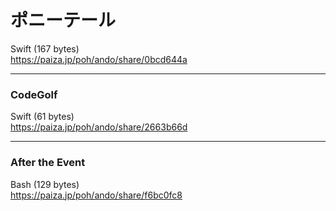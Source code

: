 ポニーテール
============
  
  
Swift (167 bytes)  
https://paiza.jp/poh/ando/share/0bcd644a  
  
  
----  
### CodeGolf  
  
Swift (61 bytes)    
https://paiza.jp/poh/ando/share/2663b66d  
  
  
  

-----  
### After the Event
  
  
Bash (129 bytes)  
https://paiza.jp/poh/ando/share/f6bc0fc8  
  
